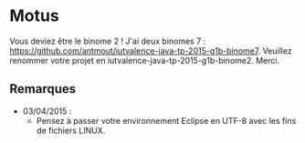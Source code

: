 Motus
=====

Vous deviez être le binome 2 ! J'ai deux binomes 7 : https://github.com/antmout/iutvalence-java-tp-2015-g1b-binome7.
Veuillez renommer votre projet en iutvalence-java-tp-2015-g1b-binome2. Merci.

## Remarques 

- 03/04/2015 : 
    - Pensez à passer votre environnement Eclipse en UTF-8 avec les fins de fichiers LINUX.
